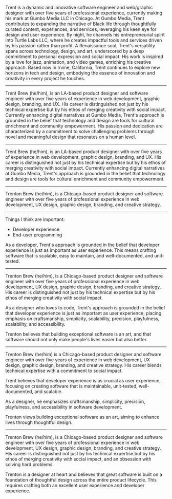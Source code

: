 Trent is a dynamic and innovative software engineer and web/graphic designer with over five years of professional experience, currently making his mark at Gumbo Media LLC in Chicago. At Gumbo Media, Trent contributes to expanding the narrative of Black life through thoughtfully curated content, experiences, and services, leveraging his keen eye for design and user experience. By night, he channels his entrepreneurial spirit into Turtle Labs LLC, where he creates impactful tools and services driven by his passion rather than profit. A Renaissance soul, Trent's versatility spans across technology, design, and art, underscored by a deep commitment to personal expression and social impact. His work is inspired by a love for jazz, animation, and video games, enriching his creative approach. Based now in Irvine, California, Trent continues to explore new horizons in tech and design, embodying the essence of innovation and creativity in every project he touches.

---

Trent Brew (he/him), is an LA-based product designer and software engineer with over five years of experience in web development, graphic design, branding, and UX. His career is distinguished not just by his technical expertise but by his ethos of merging creativity with social impact. Currently enhancing digital narratives at Gumbo Media, Trent's approach is grounded in the belief that technology and design are tools for cultural enrichment and community empowerment. His passion and dedication are characterized by a commitment to solve challenging problems through novel and meaningful design that resonates on a human level.

---

Trent Brew (he/him), is an LA-based product designer with over five years of experience in web development, graphic design, branding, and UX. His career is distinguished not just by his technical expertise but by his ethos of merging creativity with social impact. Currently enhancing digital narratives at Gumbo Media, Trent's approach is grounded in the belief that technology and design are tools for cultural enrichment and community empowerment.

---

Trenton Brew (he/him), is a Chicago-based product designer and software engineer with over five years of professional experience in web development, UX design, graphic design, branding, and creative strategy.

---

Things I think are important:

- Developer experience
- End-user programming

As a developer, Trent's approach is grounded in the belief that developer experience is just as important as user experience. This means crafting software that is scalable, easy to maintain, and well-documented, and unit-tested.

---

Trenton Brew (he/him), is a Chicago-based product designer and software engineer with over five years of professional experience in web development, UX design, graphic design, branding, and creative strategy. His career is distinguished not just by his technical expertise but by his ethos of merging creativity with social impact.

As a designer who loves to code, Trent's approach is grounded in the belief that developer experience is just as important as user experience, placing emphasis on craftsmanship, simplicity, scalability, precision, playfulness, scalability, and accessibility.

Trenton believes that building exceptional software is an art, and that software should not only make people's lives easier but also better.

---

Trenton Brew (he/him) is a Chicago-based product designer and software engineer with over five years of experience in web development, UX design, graphic design, branding, and creative strategy. His career blends technical expertise with a commitment to social impact.

Trent believes that developer experience is as crucial as user experience, focusing on creating software that is maintainable, unit-tested, well-documented, and scalable.

As a designer, he emphasizes craftsmanship, simplicity, precision, playfulness, and accessibility in software development.

Trenton views building exceptional software as an art, aiming to enhance lives through thoughtful design.

---

Trenton Brew (he/him), is a Chicago-based product designer and software engineer with over five years of professional experience in web development, UX design, graphic design, branding, and creative strategy. His career is distinguished not just by his technical expertise but by his ethos of merging creativity with social impact, and an obsession with solving hard problems.

Trenton is a designer at heart and believes that great software is built on a foundation of thoughtful design across the entire product lifecycle. This requires crafting both an excellent user experience and developer experience.
